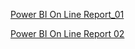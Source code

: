 [Power BI On Line Report_01](https://app.powerbi.com/view?r=eyJrIjoiYTBjOTFlMDAtNjNhMS00M2ZkLTgzNzMtMzgxYzRkODJmNDI5IiwidCI6ImM2NzJhMjA1LWE1NjItNDkxZS04ZjczLWY3ZjJkMmE3YTFlNyJ9)

[Power BI On Line Report 02](https://app.powerbi.com/view?r=eyJrIjoiMzZlMDM3NmUtNjA3ZC00NGRkLTljMjEtYjAyMGY5NDFmZmE2IiwidCI6ImM2NzJhMjA1LWE1NjItNDkxZS04ZjczLWY3ZjJkMmE3YTFlNyJ9)	
